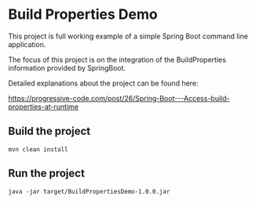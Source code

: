 # Build Properties Demo

This project is full working example of a simple Spring Boot command line application.

The focus of this project is on the integration of the BuildProperties information provided by SpringBoot.

Detailed explanations about the project can be found here: 

https://progressive-code.com/post/26/Spring-Boot---Access-build-properties-at-runtime
							
## Build the project

```
mvn clean install
```

## Run the project

```
java -jar target/BuildPropertiesDemo-1.0.0.jar
```
